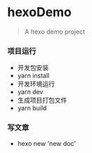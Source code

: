 # hexoDemo
> A hexo demo project

### 项目运行
- 开发包安装
- yarn install
- 开发环境运行
- yarn dev
- 生成项目打包文件
- yarn build

### 写文章
- hexo new 'new doc'


